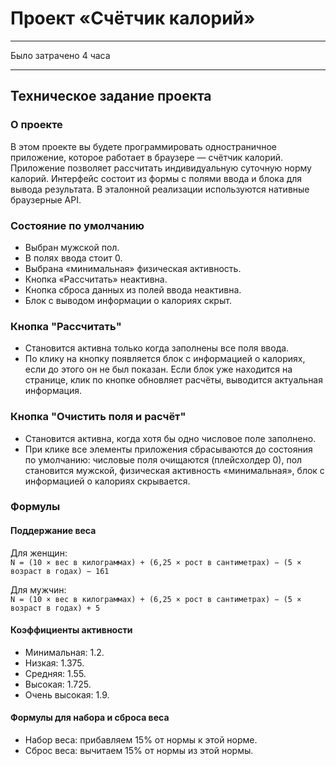 # Проект «Счётчик калорий»

___

Было затрачено 4 часа

---

## Техническое задание проекта

### О проекте

В этом проекте вы будете программировать одностраничное приложение,
которое работает в браузере — счётчик калорий.
Приложение позволяет рассчитать индивидуальную суточную норму калорий.
Интерфейс состоит из формы с полями ввода и блока для вывода результата.
В эталонной реализации используются нативные браузерные API.

### Состояние по умолчанию

* Выбран мужской пол.
* В полях ввода стоит 0.
* Выбрана «минимальная» физическая активность.
* Кнопка «Рассчитать» неактивна.
* Кнопка сброса данных из полей ввода неактивна.
* Блок с выводом информации о калориях скрыт.

### Кнопка "Рассчитать"

* Становится активна только когда заполнены все поля ввода.
* По клику на кнопку появляется блок с информацией о калориях, если до этого
он не был показан. Если блок уже находится на странице, клик по кнопке
обновляет расчёты, выводится актуальная информация.

### Кнопка "Очистить поля и расчёт"

* Становится активна, когда хотя бы одно числовое поле заполнено.
* При клике все элементы приложения сбрасываются до состояния по умолчанию:
числовые поля очищаются (плейсхолдер 0), пол становится мужской, физическая
активность «минимальная», блок с информацией о калориях скрывается.

### Формулы

#### Поддержание веса
Для женщин:\
`N = (10 × вес в килограммах) + (6,25 × рост в сантиметрах) − (5 × возраст в
годах) − 161`

Для мужчин:\
`N = (10 × вес в килограммах) + (6,25 × рост в сантиметрах) − (5 × возраст в
годах) + 5`

#### Коэффициенты активности
* Минимальная: 1.2.
* Низкая: 1.375.
* Средняя: 1.55.
* Высокая: 1.725.
* Очень высокая: 1.9.

#### Формулы для набора и сброса веса
* Набор веса: прибавляем 15% от нормы к этой норме.
* Сброс веса: вычитаем 15% от нормы из этой нормы.
